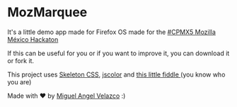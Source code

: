 MozMarquee
==

It's a little demo app made for Firefox OS made for the [#CPMX5 Mozilla México Hackaton](http://www.mozilla-mexico.org/2014/06/hackaton-de-firefox-os-en-campus-party-2014/)

If this can be useful for you or if you want to improve it, you can download it or fork it.

This project uses [Skeleton CSS](https://github.com/dhg/Skeleton), [jscolor](http://jscolor.com/) and [this little fiddle ](http://jsfiddle.net/LzX4s/)(you know who you are)

Made with ♥ by [Miguel Angel Velazco](https://twitter.com/VelazcoMtz) :)
